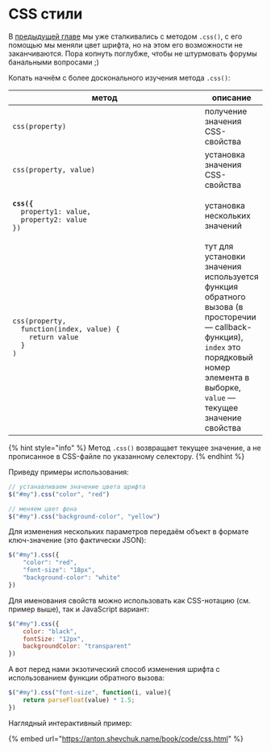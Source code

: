 # CSS стили

В [предыдущей главе](../10\_go\_on/be-ready.md) мы уже сталкивались с методом `.css()`, с его помощью мы меняли цвет шрифта, но на этом его возможности не заканчиваются. Пора копнуть поглубже, чтобы не штурмовать форумы банальными вопросами ;)

Копать начнём с более досконального изучения метода `.css()`:

<table data-header-hidden data-full-width="false"><thead><tr><th width="402">метод</th><th>описание</th></tr></thead><tbody><tr><td><pre class="language-javascript"><code class="lang-javascript">css(property)
</code></pre></td><td>получение значения CSS-свойства</td></tr><tr><td><pre class="language-javascript"><code class="lang-javascript">css(property, value)
</code></pre></td><td>установка значения CSS-свойства</td></tr><tr><td><pre class="language-javascript"><code class="lang-javascript"><strong>css({
</strong>  property1: value,
  property2: value
})
</code></pre></td><td>установка нескольких значений</td></tr><tr><td><pre class="language-javascript"><code class="lang-javascript">css(property,
  function(index, value) {
    return value
  }
)
</code></pre></td><td>тут для установки значения используется функция обратного вызова (в просторечии — callback-функция), <code>index</code> это порядковый номер элемента в выборке, <code>value</code> — текущее значение свойства</td></tr></tbody></table>

{% hint style="info" %}
Метод `.css()` возвращает текущее значение, а не прописанное в CSS-файле по указанному селектору.
{% endhint %}

Приведу примеры использования:

```javascript
// устанавливаем значение цвета шрифта
$("#my").css("color", "red")

// меняем цвет фона
$("#my").css("background-color", "yellow")
```

Для изменения нескольких параметров передаём объект в формате ключ-значение (это фактически JSON):

```javascript
$("#my").css({
    "color": "red",
    "font-size": "18px",
    "background-color": "white"
})
```

Для именования свойств можно использовать как CSS-нотацию (см. пример выше), так и JavaScript вариант:

```javascript
$("#my").css({
    color: "black",
    fontSize: "12px",
    backgroundColor: "transparent"
})
```

А вот перед нами экзотический способ изменения шрифта с использованием функции обратного вызова:

```javascript
$("#my").css("font-size", function(i, value){
    return parseFloat(value) * 1.5;
})
```

Наглядный интерактивный пример:

{% embed url="https://anton.shevchuk.name/book/code/css.html" %}
